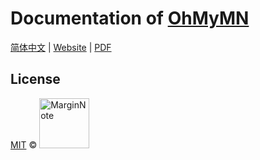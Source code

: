 # Documentation of [OhMyMN](https://github.com/marginnoteapp/ohmymn)

[简体中文](https://github.com/marginnoteapp/ohmymn-docs-cn) | [Website](ohmymn.vercel.app) | [PDF](https://github.com/marginnoteapp/ohmymn-docs/releases/tag/pdf)

## License

<a href="https://github.com/marginnoteapp/ohmymn/blob/main/LICENSE">MIT</a> © <a href="https://github.com/marginnoteapp"><img src="https://testmnbbs.oss-cn-zhangjiakou.aliyuncs.com/pic/mn.png?x-oss-process=base_webp" alt="MarginNote" width="80"></a>